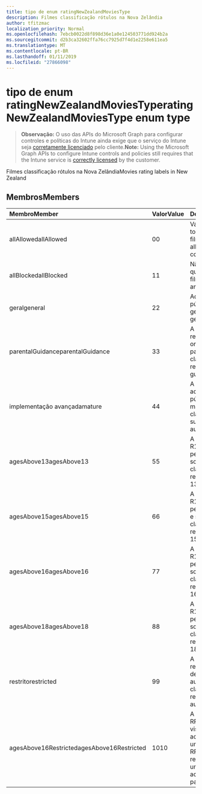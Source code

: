 ```yaml
---
title: tipo de enum ratingNewZealandMoviesType
description: Filmes classificação rótulos na Nova Zelândia
author: tfitzmac
localization_priority: Normal
ms.openlocfilehash: 7ebcb0022d8f898d36e1a0e124503771dd924b2a
ms.sourcegitcommit: d2b3ca32602ffa76cc7925d7f4d1e2258e611ea5
ms.translationtype: MT
ms.contentlocale: pt-BR
ms.lasthandoff: 01/11/2019
ms.locfileid: "27866098"
---
```

# <a name="ratingnewzealandmoviestype-enum-type"></a><span data-ttu-id="58758-103">tipo de enum ratingNewZealandMoviesType</span><span class="sxs-lookup"><span data-stu-id="58758-103">ratingNewZealandMoviesType enum type</span></span>

> <span data-ttu-id="58758-104">**Observação:** O uso das APIs do Microsoft Graph para configurar controles e políticas do Intune ainda exige que o serviço do Intune seja [corretamente licenciado](https://go.microsoft.com/fwlink/?linkid=839381) pelo cliente.</span><span class="sxs-lookup"><span data-stu-id="58758-104">**Note:** Using the Microsoft Graph APIs to configure Intune controls and policies still requires that the Intune service is [correctly licensed](https://go.microsoft.com/fwlink/?linkid=839381) by the customer.</span></span>

<span data-ttu-id="58758-105">Filmes classificação rótulos na Nova Zelândia</span><span class="sxs-lookup"><span data-stu-id="58758-105">Movies rating labels in New Zealand</span></span>
## <a name="members"></a><span data-ttu-id="58758-106">Membros</span><span class="sxs-lookup"><span data-stu-id="58758-106">Members</span></span>
|<span data-ttu-id="58758-107">Membro</span><span class="sxs-lookup"><span data-stu-id="58758-107">Member</span></span>|<span data-ttu-id="58758-108">Valor</span><span class="sxs-lookup"><span data-stu-id="58758-108">Value</span></span>|<span data-ttu-id="58758-109">Descrição</span><span class="sxs-lookup"><span data-stu-id="58758-109">Description</span></span>|
|:---|:---|:---|
|<span data-ttu-id="58758-110">allAllowed</span><span class="sxs-lookup"><span data-stu-id="58758-110">allAllowed</span></span>|<span data-ttu-id="58758-111">0</span><span class="sxs-lookup"><span data-stu-id="58758-111">0</span></span>|<span data-ttu-id="58758-112">Valor padrão, permitir todo o conteúdo de filmes</span><span class="sxs-lookup"><span data-stu-id="58758-112">Default value, allow all movies content</span></span>|
|<span data-ttu-id="58758-113">allBlocked</span><span class="sxs-lookup"><span data-stu-id="58758-113">allBlocked</span></span>|<span data-ttu-id="58758-114">1</span><span class="sxs-lookup"><span data-stu-id="58758-114">1</span></span>|<span data-ttu-id="58758-115">Não permitir que qualquer conteúdo filmes</span><span class="sxs-lookup"><span data-stu-id="58758-115">Do not allow any movies content</span></span>|
|<span data-ttu-id="58758-116">geral</span><span class="sxs-lookup"><span data-stu-id="58758-116">general</span></span>|<span data-ttu-id="58758-117">2</span><span class="sxs-lookup"><span data-stu-id="58758-117">2</span></span>|<span data-ttu-id="58758-118">Adequado para o público em geral</span><span class="sxs-lookup"><span data-stu-id="58758-118">Suitable for general audience</span></span>|
|<span data-ttu-id="58758-119">parentalGuidance</span><span class="sxs-lookup"><span data-stu-id="58758-119">parentalGuidance</span></span>|<span data-ttu-id="58758-120">3</span><span class="sxs-lookup"><span data-stu-id="58758-120">3</span></span>|<span data-ttu-id="58758-121">A classificação PG recomenda a orientação dos pais</span><span class="sxs-lookup"><span data-stu-id="58758-121">The PG classification recommends parental guidance</span></span>|
|<span data-ttu-id="58758-122">implementação avançada</span><span class="sxs-lookup"><span data-stu-id="58758-122">mature</span></span>|<span data-ttu-id="58758-123">4</span><span class="sxs-lookup"><span data-stu-id="58758-123">4</span></span>|<span data-ttu-id="58758-124">A classificação M é adequada para o público adulto mais</span><span class="sxs-lookup"><span data-stu-id="58758-124">The M classification is suitable for mature audience</span></span>|
|<span data-ttu-id="58758-125">agesAbove13</span><span class="sxs-lookup"><span data-stu-id="58758-125">agesAbove13</span></span>|<span data-ttu-id="58758-126">5</span><span class="sxs-lookup"><span data-stu-id="58758-126">5</span></span>|<span data-ttu-id="58758-127">A classificação de R13 é restrita a pessoas 13 anos e sobre</span><span class="sxs-lookup"><span data-stu-id="58758-127">The R13 classification is restricted to persons 13 years and over</span></span>|
|<span data-ttu-id="58758-128">agesAbove15</span><span class="sxs-lookup"><span data-stu-id="58758-128">agesAbove15</span></span>|<span data-ttu-id="58758-129">6</span><span class="sxs-lookup"><span data-stu-id="58758-129">6</span></span>|<span data-ttu-id="58758-130">A classificação de R15 é restrita a pessoas quinze anos e sobre</span><span class="sxs-lookup"><span data-stu-id="58758-130">The R15 classification is restricted to persons 15 years and over</span></span>|
|<span data-ttu-id="58758-131">agesAbove16</span><span class="sxs-lookup"><span data-stu-id="58758-131">agesAbove16</span></span>|<span data-ttu-id="58758-132">7</span><span class="sxs-lookup"><span data-stu-id="58758-132">7</span></span>|<span data-ttu-id="58758-133">A classificação de R16 é restrita a pessoas 16 anos e sobre</span><span class="sxs-lookup"><span data-stu-id="58758-133">The R16 classification is restricted to persons 16 years and over</span></span>|
|<span data-ttu-id="58758-134">agesAbove18</span><span class="sxs-lookup"><span data-stu-id="58758-134">agesAbove18</span></span>|<span data-ttu-id="58758-135">8</span><span class="sxs-lookup"><span data-stu-id="58758-135">8</span></span>|<span data-ttu-id="58758-136">A classificação de R18 é restrita a pessoas 18 anos e sobre</span><span class="sxs-lookup"><span data-stu-id="58758-136">The R18 classification is restricted to persons 18 years and over</span></span>|
|<span data-ttu-id="58758-137">restrito</span><span class="sxs-lookup"><span data-stu-id="58758-137">restricted</span></span>|<span data-ttu-id="58758-138">9</span><span class="sxs-lookup"><span data-stu-id="58758-138">9</span></span>|<span data-ttu-id="58758-139">A classificação R é restrita a uma determinada audiência</span><span class="sxs-lookup"><span data-stu-id="58758-139">The R classification is restricted to a certain audience</span></span>|
|<span data-ttu-id="58758-140">agesAbove16Restricted</span><span class="sxs-lookup"><span data-stu-id="58758-140">agesAbove16Restricted</span></span>|<span data-ttu-id="58758-141">10</span><span class="sxs-lookup"><span data-stu-id="58758-141">10</span></span>|<span data-ttu-id="58758-142">A classificação de RP16 requer visualizadores em 16 acompanhados por um pai ou adulto</span><span class="sxs-lookup"><span data-stu-id="58758-142">The RP16 classification requires viewers under 16 accompanied by a parent or an adult</span></span>|



